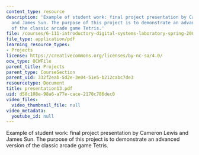 ```yaml
---
content_type: resource
description: 'Example of student work: final project presentation by Cameron Lewis
  and James Sun. The purpose of this project is to demonstrate an advanced version
  of the classic arcade game Tetris.'
file: /courses/6-111-introductory-digital-systems-laboratory-spring-2006/d58c108e98a6a77ecace2178c786dec0_presentation13.pdf
file_type: application/pdf
learning_resource_types:
- Projects
license: https://creativecommons.org/licenses/by-nc-sa/4.0/
ocw_type: OCWFile
parent_title: Projects
parent_type: CourseSection
parent_uid: 332f2eab-5d2e-3e04-51e5-b212cabc7de3
resourcetype: Document
title: presentation13.pdf
uid: d58c108e-98a6-a77e-cace-2178c786dec0
video_files:
  video_thumbnail_file: null
video_metadata:
  youtube_id: null
---
```

Example of student work: final project presentation by Cameron Lewis and James Sun. The purpose of this project is to demonstrate an advanced version of the classic arcade game Tetris.